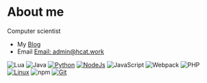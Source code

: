 # About me


<img align="right" src="https://github-readme-stats.vercel.app/api?username=AdminHcat&theme=material-palenight&show_icons=true&hide_title=true&count_private=true&include_all_commits=true" alt=""/>

Computer scientist

- My [Blog](https://blog.hcat.work/)
- Email [Email: admin@hcat.work](mailto:admin@hcat.work)

![Lua](https://img.shields.io/badge/Lua-512BD4?style=flat-square&logo=Lua&logoColor=ffffff)
![Java](https://img.shields.io/badge/-Java-007396?style=flat-square&logo=java&logoColor=ffffff)
[![Python](https://img.shields.io/badge/-Python-3776AB?style=flat-square&logo=python&logoColor=ffffff)](https://www.python.org/)
[![NodeJs](https://img.shields.io/badge/-nodejs-3776AB?style=flat-square&logo=python&logoColor=ffffff)]()
![JavaScript](https://img.shields.io/badge/JavaScript-F7DF1E?style=flat-square&logo=JavaScript&logoColor=ffffff)
![Webpack](https://img.shields.io/badge/-Webpack-8DD6F9?style=flat-square&logo=webpack&logoColor=ffffff)
![PHP](https://img.shields.io/badge/-PHP-8DD6F9?style=flat-square&logo=PHP&logoColor=ffffff)
[![Linux](https://img.shields.io/badge/-Linux-333333?style=flat-square&logo=linux&logoColor=white)](https://www.linuxfoundation.org/)
![npm](https://img.shields.io/badge/-NPM-CB3837?style=flat-square&logo=npm&logoColor=white)
[![Git](https://img.shields.io/badge/-Git-f05032?style=flat-square&logo=git&logoColor=white)](https://git-scm.com/)

<!-- BLOG-POST-LIST:START -->

<!-- BLOG-POST-LIST:END -->
